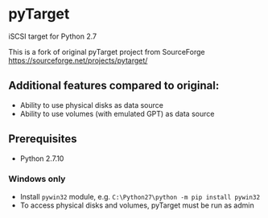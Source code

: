 # pyTarget
iSCSI target for Python 2.7

This is a fork of original pyTarget project from SourceForge
https://sourceforge.net/projects/pytarget/


## Additional features compared to original:
- Ability to use physical disks as data source
- Ability to use volumes (with emulated GPT) as data source

## Prerequisites
- Python 2.7.10

### Windows only
- Install `pywin32` module, e.g. `C:\Python27\python -m pip install pywin32`
- To access physical disks and volumes, pyTarget must be run as admin